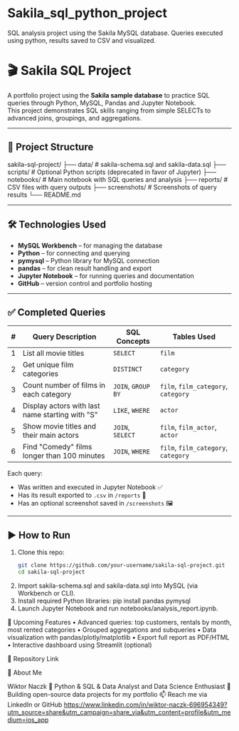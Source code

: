 # Sakila_sql_python_project
SQL analysis project using the Sakila MySQL database. Queries executed using python, results saved to CSV and visualized.

# 🎬 Sakila SQL Project

A portfolio project using the **Sakila sample database** to practice SQL queries through Python, MySQL, Pandas and Jupyter Notebook.  
This project demonstrates SQL skills ranging from simple SELECTs to advanced joins, groupings, and aggregations.

---

## 📁 Project Structure
sakila-sql-project/
├── data/               # sakila-schema.sql and sakila-data.sql
├── scripts/            # Optional Python scripts (deprecated in favor of Jupyter)
├── notebooks/          # Main notebook with SQL queries and analysis
├── reports/            # CSV files with query outputs
├── screenshots/        # Screenshots of query results
└── README.md

---

## 🛠️ Technologies Used

- **MySQL Workbench** – for managing the database
- **Python** – for connecting and querying
- **pymysql** – Python library for MySQL connection
- **pandas** – for clean result handling and export
- **Jupyter Notebook** – for running queries and documentation
- **GitHub** – version control and portfolio hosting

---

## ✅ Completed Queries

| # | Query Description | SQL Concepts | Tables Used |
|--:|-------------------|--------------|-------------|
| 1 | List all movie titles | `SELECT` | `film` |
| 2 | Get unique film categories | `DISTINCT` | `category` |
| 3 | Count number of films in each category | `JOIN`, `GROUP BY` | `film`, `film_category`, `category` |
| 4 | Display actors with last name starting with "S" | `LIKE`, `WHERE` | `actor` |
| 5 | Show movie titles and their main actors | `JOIN`, `SELECT` | `film`, `film_actor`, `actor` |
| 6 | Find "Comedy" films longer than 100 minutes | `JOIN`, `WHERE` | `film`, `film_category`, `category` |

Each query:
- Was written and executed in Jupyter Notebook ✅  
- Has its result exported to `.csv` in `/reports` 📄  
- Has an optional screenshot saved in `/screenshots` 🖼️  

---

## ▶️ How to Run

1. Clone this repo:
   ```bash
   git clone https://github.com/your-username/sakila-sql-project.git
   cd sakila-sql-project

2.	Import sakila-schema.sql and sakila-data.sql into MySQL (via Workbench or CLI).
3.	Install required Python libraries:
   pip install pandas pymysql
4.	Launch Jupyter Notebook and run notebooks/analysis_report.ipynb.


🚀 Upcoming Features
	•	Advanced queries: top customers, rentals by month, most rented categories
	•	Grouped aggregations and subqueries
	•	Data visualization with pandas/plotly/matplotlib
	•	Export full report as PDF/HTML
	•	Interactive dashboard using Streamlit (optional)


📎 Repository Link



🙋 About Me

Wiktor Naczk
📍 Python & SQL & Data Analyst and Data Science Enthusiast
🚀 Building open-source data projects for my portfolio
📫 Reach me via LinkedIn or GitHub
https://www.linkedin.com/in/wiktor-naczk-696954349?utm_source=share&utm_campaign=share_via&utm_content=profile&utm_medium=ios_app



